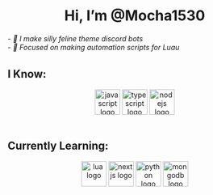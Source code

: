 <h1 align="center">Hi, I’m @Mocha1530</h1>

<h6 align="left"> 
  - 🌱 I make silly feline theme discord bots<br>
  - 👀 Focused on making automation scripts for Luau</h6>

<h2 align="left">I Know:</h2>
<div align="center">
  <img alt="javascript logo" height="50" src="https://img.shields.io/badge/JAVASCRIPT-f7df1e?style=for-the-badge&logo=javascript&logoColor=62502f" />
  <img alt="typescript logo" height="50" src="https://img.shields.io/badge/TYPESCRIPT-007acc?style=for-the-badge&logo=typescript&logoColor=white" />
  <img alt="nodejs logo" height="50" src="https://img.shields.io/badge/NODE-010101?style=for-the-badge&logo=node.js&logoColor=moss%20green" />
</div>

<br clear="both">

<h2 align="left">Currently Learning:</h2>

<div align="center">
  <img alt="lua logo" height="50" src="https://img.shields.io/badge/LUA-000080?style=for-the-badge&logo=lua&logoColor=white" />
  <img alt="nextjs logo" height="50" src="https://img.shields.io/badge/NEXT-101010?style=for-the-badge&logo=next.js&logoColor=white" />
  <img alt="python logo" height="50" src="https://img.shields.io/badge/PYTHON-366d9c?style=for-the-badge&logo=python&logoColor=white" />
  <img alt="mongodb logo" height="50" src="https://img.shields.io/badge/MONGODB-4faa41?style=for-the-badge&logo=mongodb&logoColor=white" />
</div>


<!---
Mocha1530/Mocha1530 is a ✨ special ✨ repository because its `README.md` (this file) appears on your GitHub profile.
You can click the Preview link to take a look at your changes.
--->
